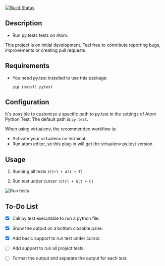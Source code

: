 [![Build Status](https://travis-ci.org/pghilardi/atom-python-test.svg?branch=master)](https://travis-ci.org/pghilardi/atom-python-test)

## Description

* Run py.tests tests on Atom.

This project is on initial development. Feel free to contribute reporting bugs, improvements or creating pull requests.

## Requirements

* You need py.test installed to use this package: 

    ```
    pip install pytest
    ```

## Configuration

It's possible to customize a specific path to py.test in the settings of Atom Python Test. The default path is ```py.test```.

When using virtualenv, the recommended workflow is:

* Activate your virtualenv on terminal.
* Run atom editor, so this plug-in will get the virtualenv py.test version.

## Usage

1) Running all tests ```(Ctrl + Alt + T)```

2) Run test under cursor ```(Ctrl + Alt + C)```

![Run tests](https://cloud.githubusercontent.com/assets/1611808/14330216/ea1891e0-fc15-11e5-8190-696152c77c64.gif)

## To-Do List

- [x] Call py.test executable to run a python file.
- [x] Show the output on a bottom closable pane.
- [x] Add basic support to run test under cursor.
- [ ] Add support to run all project tests.
- [ ] Format the output and separate the output for each test.

